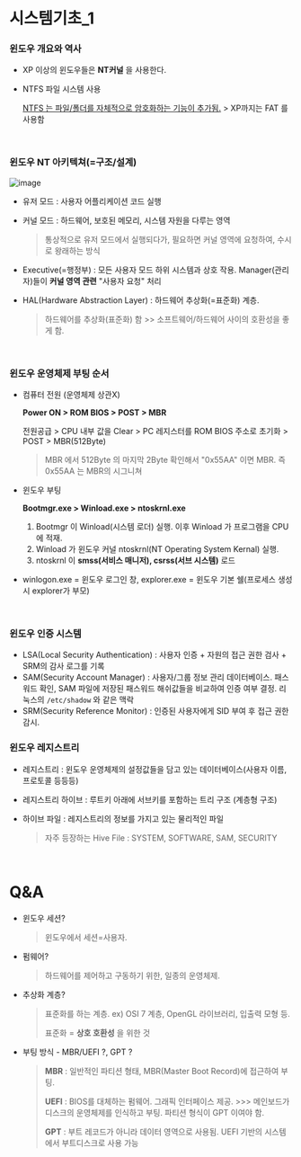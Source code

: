 # 시스템기초_1

### 윈도우 개요와 역사

- XP 이상의 윈도우들은 __NT커널__ 을 사용한다.

- NTFS 파일 시스템 사용

  <u>NTFS 는 파일/폴더를 자체적으로 암호화하는 기능이 추가됨.</u> > XP까지는 FAT 를 사용함

<br>

### 윈도우 NT 아키텍쳐(=구조/설계)

![image](https://user-images.githubusercontent.com/79683414/156912099-5d65d559-b3a6-473f-a41e-7e8cda2076a5.png)

- 유저 모드 : 사용자 어플리케이션 코드 실행

- 커널 모드 : 하드웨어, 보호된 메모리, 시스템 자원을 다루는 영역

  > 통상적으로 유저 모드에서 실행되다가, 필요하면 커널 영역에 요청하여, 수시로 왕래하는 방식

- Executive(=행정부) : 모든 사용자 모드 하위 시스템과 상호 작용. Manager(관리자)들이 __커널 영역 관련__ "사용자 요청" 처리

- HAL(Hardware Abstraction Layer) : 하드웨어 추상화(=표준화) 계층.

  > 하드웨어를 추상화(표준화) 함 >> 소프트웨어/하드웨어 사이의 호환성을 좋게 함.

<br>

### 윈도우 운영체제 부팅 순서

- 컴퓨터 전원 (운영체제 상관X)

  __Power ON > ROM BIOS > POST > MBR__

  전원공급 > CPU 내부 값을 Clear > PC 레지스터를 ROM BIOS 주소로 초기화 > POST > MBR(512Byte)

  > MBR 에서 512Byte 의 마지막 2Byte 확인해서 "0x55AA" 이면 MBR. 즉 0x55AA 는 MBR의 시그니쳐

- 윈도우 부팅

  __Bootmgr.exe > Winload.exe > ntoskrnl.exe__

  1. Bootmgr 이 Winload(시스템 로더) 실행. 이후 Winload 가 프로그램을 CPU에 적재.
  2. Winload 가 윈도우 커널 ntoskrnl(NT Operating System Kernal) 실행.
  3. ntoskrnl 이 __smss(서비스 매니저), csrss(서브 시스템)__  로드

- winlogon.exe = 윈도우 로그인 창, explorer.exe = 윈도우 기본 쉘(프로세스 생성시 explorer가 부모)

<br>

### 윈도우 인증 시스템

- LSA(Local Security Authentication) : 사용자 인증 + 자원의 접근 권한 검사 + SRM의 감사 로그를 기록
- SAM(Security Account Manager) : 사용자/그룹 정보 관리 데이터베이스. 패스워드 확인, SAM 파일에 저장된 패스워드 해쉬값들을 비교하여 인증 여부 결정. 리눅스의 `/etc/shadow` 와 같은 맥락
- SRM(Security Reference Monitor) : 인증된 사용자에게 SID 부여 후 접근 권한 감시.



### 윈도우 레지스트리

- 레지스트리 : 윈도우 운영체제의 설정값들을 담고 있는 데이터베이스(사용자 이름, 프로토콜 등등등)

- 레지스트리 하이브 : 루트키 아래에 서브키를 포함하는 트리 구조 (계층형 구조)

- 하이브 파일 : 레지스트리의 정보를 가지고 있는 물리적인 파일

  > 자주 등장하는 Hive File : SYSTEM, SOFTWARE, SAM, SECURITY



<br>

# Q&A

- 윈도우 세션?

  > 윈도우에서 세션=사용자.

- 펌웨어?

  > 하드웨어를 제어하고 구동하기 위한, 일종의 운영체제.

- 추상화 계층?

  > 표준화를 하는 계층. ex) OSI 7 계층, OpenGL 라이브러리, 입출력 모형 등.
  >
  > 표준화 = __상호 호환성__ 을 위한 것

- 부팅 방식 - MBR/UEFI ?, GPT ?

  > __MBR__ : 일반적인 파티션 형태, MBR(Master Boot Record)에 접근하여 부팅.
  >
  > __UEFI__ : BIOS를 대체하는 펌웨어. 그래픽 인터페이스 제공. >>> 메인보드가 디스크의 운영체제를 인식하고 부팅. 파티션 형식이 GPT 이여야 함.
  >
  > __GPT__ : 부트 레코드가 아니라 데이터 영역으로 사용됨. UEFI 기반의 시스템에서 부트디스크로 사용 가능